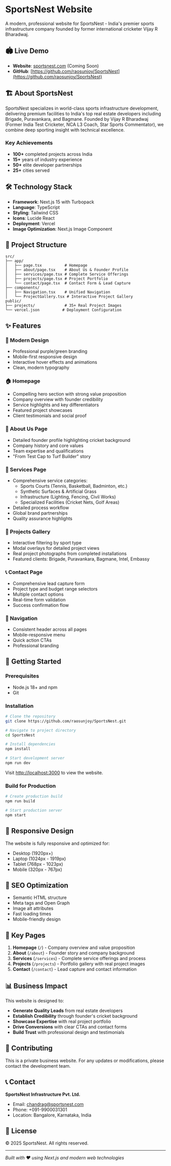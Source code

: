 # SportsNest Website

A modern, professional website for SportsNest - India's premier sports infrastructure company founded by former international cricketer Vijay R Bharadwaj.

## 🏟️ Live Demo

- **Website**: [sportsnest.com](https://sportsnest.com) (Coming Soon)
- **GitHub**: [https://github.com/raosunjoy/SportsNest](https://github.com/raosunjoy/SportsNest)

## 🏗️ About SportsNest

SportsNest specializes in world-class sports infrastructure development, delivering premium facilities to India's top real estate developers including Brigade, Puravankara, and Bagmane. Founded by Vijay R Bharadwaj (Former India Test Cricketer, NCA L3 Coach, Star Sports Commentator), we combine deep sporting insight with technical excellence.

### Key Achievements
- **100+** completed projects across India
- **15+** years of industry experience
- **50+** elite developer partnerships
- **25+** cities served

## 🛠️ Technology Stack

- **Framework**: Next.js 15 with Turbopack
- **Language**: TypeScript
- **Styling**: Tailwind CSS
- **Icons**: Lucide React
- **Deployment**: Vercel
- **Image Optimization**: Next.js Image Component

## 📁 Project Structure

```
src/
├── app/
│   ├── page.tsx          # Homepage
│   ├── about/page.tsx    # About Us & Founder Profile
│   ├── services/page.tsx # Complete Service Offerings
│   ├── projects/page.tsx # Project Portfolio
│   └── contact/page.tsx  # Contact Form & Lead Capture
├── components/
│   ├── Navigation.tsx    # Unified Navigation
│   └── ProjectGallery.tsx # Interactive Project Gallery
public/
├── projects/             # 35+ Real Project Images
└── vercel.json          # Deployment Configuration
```

## ✨ Features

### 🎨 Modern Design
- Professional purple/green branding
- Mobile-first responsive design
- Interactive hover effects and animations
- Clean, modern typography

### 🏠 Homepage
- Compelling hero section with strong value proposition
- Company overview with founder credibility
- Service highlights and key differentiators
- Featured project showcases
- Client testimonials and social proof

### 👤 About Us Page
- Detailed founder profile highlighting cricket background
- Company history and core values
- Team expertise and qualifications
- "From Test Cap to Turf Builder" story

### 🔧 Services Page
- Comprehensive service categories:
  - Sports Courts (Tennis, Basketball, Badminton, etc.)
  - Synthetic Surfaces & Artificial Grass
  - Infrastructure (Lighting, Fencing, Civil Works)
  - Specialized Facilities (Cricket Nets, Golf Areas)
- Detailed process workflow
- Global brand partnerships
- Quality assurance highlights

### 📸 Projects Gallery
- Interactive filtering by sport type
- Modal overlays for detailed project views
- Real project photographs from completed installations
- Featured clients: Brigade, Puravankara, Bagmane, Intel, Embassy

### 📞 Contact Page
- Comprehensive lead capture form
- Project type and budget range selectors
- Multiple contact options
- Real-time form validation
- Success confirmation flow

### 🧭 Navigation
- Consistent header across all pages
- Mobile-responsive menu
- Quick action CTAs
- Professional branding

## 🚀 Getting Started

### Prerequisites
- Node.js 18+ and npm
- Git

### Installation

```bash
# Clone the repository
git clone https://github.com/raosunjoy/SportsNest.git

# Navigate to project directory
cd SportsNest

# Install dependencies
npm install

# Start development server
npm run dev
```

Visit [http://localhost:3000](http://localhost:3000) to view the website.

### Build for Production

```bash
# Create production build
npm run build

# Start production server
npm start
```

## 📱 Responsive Design

The website is fully responsive and optimized for:
- Desktop (1920px+)
- Laptop (1024px - 1919px)
- Tablet (768px - 1023px)
- Mobile (320px - 767px)

## 🎯 SEO Optimization

- Semantic HTML structure
- Meta tags and Open Graph
- Image alt attributes
- Fast loading times
- Mobile-friendly design

## 🔗 Key Pages

1. **Homepage** (`/`) - Company overview and value proposition
2. **About** (`/about`) - Founder story and company background  
3. **Services** (`/services`) - Complete service offerings and process
4. **Projects** (`/projects`) - Portfolio gallery with real project images
5. **Contact** (`/contact`) - Lead capture and contact information

## 📊 Business Impact

This website is designed to:
- **Generate Quality Leads** from real estate developers
- **Establish Credibility** through founder's cricket background
- **Showcase Expertise** with real project portfolio
- **Drive Conversions** with clear CTAs and contact forms
- **Build Trust** with professional design and testimonials

## 🤝 Contributing

This is a private business website. For any updates or modifications, please contact the development team.

## 📞 Contact

**SportsNest Infrastructure Pvt. Ltd.**
- Email: chandrag@sportsnest.com
- Phone: +091-9900031301
- Location: Bangalore, Karnataka, India

## 📝 License

© 2025 SportsNest. All rights reserved.

---

*Built with ❤️ using Next.js and modern web technologies*
